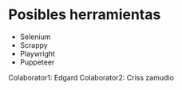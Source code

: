 # Posibles herramientas
+ Selenium
+ Scrappy
+ Playwright
+ Puppeteer

Colaborator1: Edgard
Colaborator2: Criss zamudio
